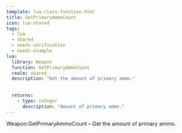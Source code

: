 ```yaml
---
template: lua-class-function.html
title: GetPrimaryAmmoCount
icon: lua-shared
tags:
  - lua
  - shared
  - needs-verification
  - needs-example
lua:
  library: Weapon
  function: GetPrimaryAmmoCount
  realm: shared
  description: "Get the amount of primary ammo."
  
  
  returns:
    - type: integer
      description: "Amount of primary ammo."
---
```


<div class="lua__search__keywords">
Weapon:GetPrimaryAmmoCount &#x2013; Get the amount of primary ammo.
</div>
